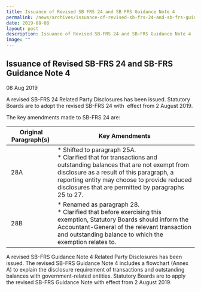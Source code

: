 ```yaml
---
title: Issuance of Revised SB FRS 24 and SB FRS Guidance Note 4
permalink: /news/archives/issuance-of-revised-sb-frs-24-and-sb-frs-guidance-note-4/
date: 2019-08-08
layout: post
description: Issuance of Revised SB-FRS 24 and SB-FRS Guidance Note 4
image: ""
---
```

Issuance of Revised SB-FRS 24 and SB-FRS Guidance Note 4
--------------------------------------------------------

08 Aug 2019

A revised SB-FRS 24 Related Party Disclosures has been issued. Statutory Boards are to adopt the revised SB-FRS 24 with  effect from 2 August 2019.

The key amendments made to SB-FRS 24 are:

|  **Original Paragraph(s)** |  **Key Amendments**  |
| --- | --- |
|  28A | *   Shifted to paragraph 25A. </br>*   Clarified that for transactions and outstanding balances that are not exempt from disclosure as a result of this paragraph, a reporting entity may choose to provide reduced disclosures that are permitted by paragraphs 25 to 27. |
|  28B | *   Renamed as paragraph 28. </br>*   Clarified that before exercising this exemption, Statutory Boards should inform the Accountant-General of the relevant transaction and outstanding balance to which the exemption relates to.|

  

A revised SB-FRS Guidance Note 4 Related Party Disclosures has been issued. The revised SB-FRS Guidance Note 4 includes a flowchart (Annex A) to explain the disclosure requirement of transactions and outstanding balances with government-related entities. Statutory Boards are to apply the revised SB-FRS Guidance Note with effect from 2 August 2019.